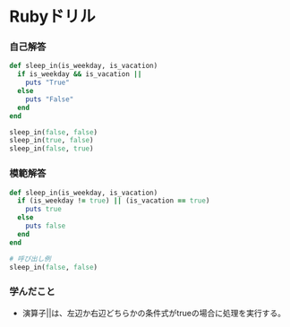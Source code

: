 # Rubyドリル
### 自己解答
```ruby
def sleep_in(is_weekday, is_vacation)
  if is_weekday && is_vacation || 
    puts "True"
  else
    puts "False"
  end
end

sleep_in(false, false)
sleep_in(true, false)
sleep_in(false, true)
```

### 模範解答
```ruby
def sleep_in(is_weekday, is_vacation)
  if (is_weekday != true) || (is_vacation == true)
    puts true
  else
    puts false
  end
end

# 呼び出し例
sleep_in(false, false)
```

### 学んだこと
- 演算子||は、左辺か右辺どちらかの条件式がtrueの場合に処理を実行する。
